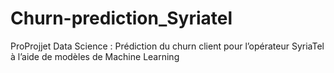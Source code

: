 # Churn-prediction_Syriatel
ProProjjet Data Science : Prédiction du churn client pour l’opérateur SyriaTel à l’aide de modèles de Machine Learning
